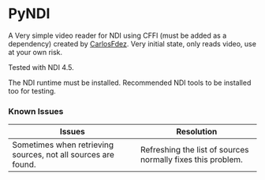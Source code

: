 # PyNDI

A Very simple video reader for NDI using CFFI (must be added as a dependency) created by [CarlosFdez](https://github.com/CarlosFdez).
Very initial state, only reads video, use at your own risk.

Tested with NDI 4.5.

The NDI runtime must be installed. Recommended NDI tools to be installed too for testing. 

### Known Issues
| Issues                                                            | Resolution                                                  | 
| ----------------------------------------------------------------- | ----------------------------------------------------------- |
| Sometimes when retrieving sources, not all sources are found.     | Refreshing the list of sources normally fixes this problem. | 



